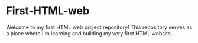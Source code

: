 # First-HTML-web
Welcome to my first HTML web project repository! This repository serves as a place where I'm learning and building my very first HTML website.
